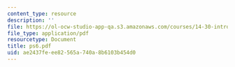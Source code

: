 ```yaml
---
content_type: resource
description: ''
file: https://ol-ocw-studio-app-qa.s3.amazonaws.com/courses/14-30-introduction-to-statistical-method-in-economics-spring-2006/ae2437feee82565a740a8b6103b454d0_ps6.pdf
file_type: application/pdf
resourcetype: Document
title: ps6.pdf
uid: ae2437fe-ee82-565a-740a-8b6103b454d0
---
```

